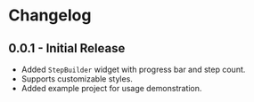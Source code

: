 # Changelog

## 0.0.1 - Initial Release
- Added `StepBuilder` widget with progress bar and step count.
- Supports customizable styles.
- Added example project for usage demonstration.
